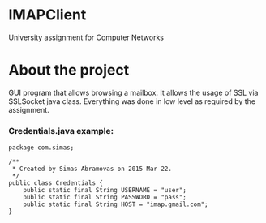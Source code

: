 # IMAPClient
University assignment for Computer Networks
# About the project
GUI program that allows browsing a mailbox.
It allows the usage of SSL via SSLSocket java class.
Everything was done in low level as required by the assignment.

### Credentials.java example:
	package com.simas;

	/**
	 * Created by Simas Abramovas on 2015 Mar 22.
	 */
	public class Credentials {
		public static final String USERNAME = "user";
		public static final String PASSWORD = "pass";
		public static final String HOST = "imap.gmail.com";
	}